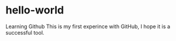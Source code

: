 # hello-world
Learning Github
This is my first experince with GitHub, I hope it is a successful tool.
